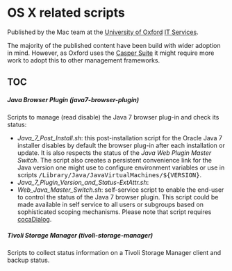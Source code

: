 # OS X related scripts 

Published by the Mac team at the [University of Oxford](http://www.ox.ac.uk) [IT Services](http://www.it.ox.ac.uk).

The majority of the published content have been build with wider adoption in mind. However, as Oxford uses the [Casper Suite](http://www.jamfsoftware.com) it might require more work to adopt this to other management frameworks.

## TOC

##### Java Browser Plugin (java7-browser-plugin)  
Scripts to manage (read disable) the Java 7 browser plug-in and check its status:

 * *Java_7_Post_Install.sh*: this post-installation script for the Oracle Java 7 installer disables by default the browser plug-in after each installation or update. It is also respects the status of the *Java Web Plugin Master Switch*. The script also creates a persistent convenience link for the Java version one might use to configure environment variables or use in scripts <tt>/Library/Java/JavaVirtualMachines/${VERSION}</tt>.
 * *Java_7_Plugin_Version_and_Status-ExtAttr.sh*:
 * *Web_Java_Master_Switch.sh*: self-service script to enable the end-user to control the status of the Java 7 browser plugin. This script could be made available in self service to all users or subgroups based on sophisticated scoping mechanisms. Please note that  script requires [cocaDialog](http://mstratman.github.io/cocoadialog/).


##### Tivoli Storage Manager (tivoli-storage-manager)  
Scripts to collect status information on a Tivoli Storage Manager client and backup status.
